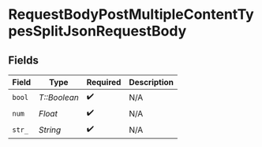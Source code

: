 # RequestBodyPostMultipleContentTypesSplitJsonRequestBody


## Fields

| Field              | Type               | Required           | Description        |
| ------------------ | ------------------ | ------------------ | ------------------ |
| `bool`             | *T::Boolean*       | :heavy_check_mark: | N/A                |
| `num`              | *Float*            | :heavy_check_mark: | N/A                |
| `str_`             | *String*           | :heavy_check_mark: | N/A                |